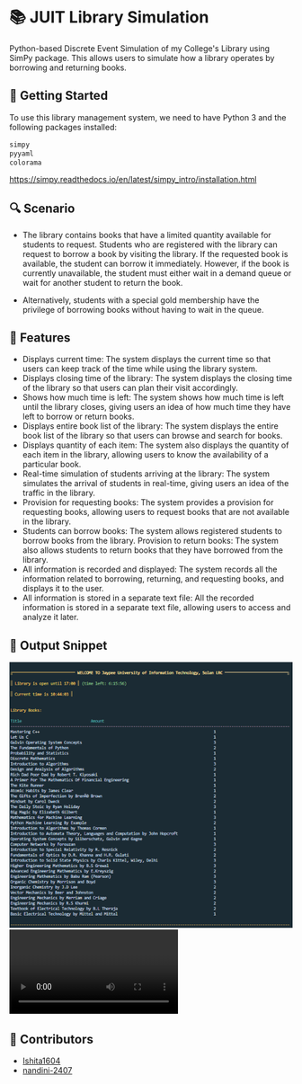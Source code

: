 # 📚 JUIT Library Simulation
Python-based Discrete Event Simulation of my College's Library using SimPy package.
This allows users to simulate how a library operates by borrowing and returning books.

## 📍 Getting Started
To use this library management system, we need to have Python 3 and the following packages installed:
```
simpy
pyyaml
colorama
```
https://simpy.readthedocs.io/en/latest/simpy_intro/installation.html

## 🔍 Scenario
- The library contains books that have a limited quantity available for students to request. Students who are registered with the library can request to borrow a book by visiting the library. If the requested book is available, the student can borrow it immediately. However, if the book is currently unavailable, the student must either wait in a demand queue or wait for another student to return the book.

- Alternatively, students with a special gold membership have the privilege of borrowing books without having to wait in the queue.

## 🚀 Features
- Displays current time: The system displays the current time so that users can keep track of the time while using the library system.
- Displays closing time of the library: The system displays the closing time of the library so that users can plan their visit accordingly.
- Shows how much time is left: The system shows how much time is left until the library closes, giving users an idea of how much time they have left to borrow or return books.
- Displays entire book list of the library: The system displays the entire book list of the library so that users can browse and search for books.
- Displays quantity of each item: The system also displays the quantity of each item in the library, allowing users to know the availability of a particular book.
- Real-time simulation of students arriving at the library: The system simulates the arrival of students in real-time, giving users an idea of the traffic in the library.
- Provision for requesting books: The system provides a provision for requesting books, allowing users to request books that are not available in the library.
- Students can borrow books: The system allows registered students to borrow books from the library.
Provision to return books: The system also allows students to return books that they have borrowed from the library.
- All information is recorded and displayed: The system records all the information related to borrowing, returning, and requesting books, and displays it to the user.
- All information is stored in a separate text file: All the recorded information is stored in a separate text file, allowing users to access and analyze it later.

## 📌 Output Snippet

![Simulation Output](https://github.com/Ishita1604/JUIT-LRC/blob/main/LRC-Output.png)
![Simulation Video](LRC-Video.mp4)

## 📢 Contributors
- [Ishita1604](https://github.com/Ishita1604)
- [nandini-2407](https://github.com/nandini-2407)
